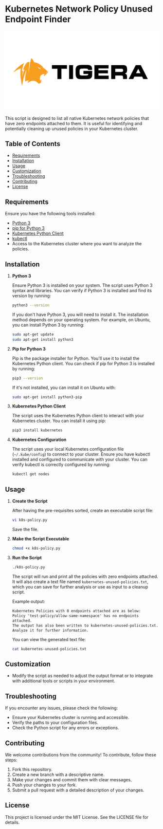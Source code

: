 
# Kubernetes Network Policy Unused Endpoint Finder

![Calico Logo](/images/logo/Tigera-Logo-Transparent.png)

This script is designed to list all native Kubernetes network policies that have zero endpoints attached to them. It is useful for identifying and potentially cleaning up unused policies in your Kubernetes cluster.

## Table of Contents

- [Requirements](#requirements)
- [Installation](#installation)
- [Usage](#usage)
- [Customization](#customization)
- [Troubleshooting](#troubleshooting)
- [Contributing](#contributing)
- [License](#license)

## Requirements

Ensure you have the following tools installed:

- [Python 3](https://www.python.org/downloads/)
- [pip for Python 3](https://pip.pypa.io/en/stable/installation/)
- [Kubernetes Python Client](https://pypi.org/project/kubernetes/)
- [kubectl](https://kubernetes.io/docs/tasks/tools/install-kubectl/)
- Access to the Kubernetes cluster where you want to analyze the policies.

## Installation

1. **Python 3**

   Ensure Python 3 is installed on your system. The script uses Python 3 syntax and libraries. You can verify if Python 3 is installed and find its version by running:

   ```bash
   python3 --version
   ```

   If you don't have Python 3, you will need to install it. The installation method depends on your operating system. For example, on Ubuntu, you can install Python 3 by running:

   ```bash
   sudo apt-get update
   sudo apt-get install python3
   ```

2. **Pip for Python 3**

   Pip is the package installer for Python. You'll use it to install the Kubernetes Python client. You can check if pip for Python 3 is installed by running:

   ```bash
   pip3 --version
   ```

   If it's not installed, you can install it on Ubuntu with:

   ```bash
   sudo apt-get install python3-pip
   ```

3. **Kubernetes Python Client**

   The script uses the Kubernetes Python client to interact with your Kubernetes cluster. You can install it using pip:

   ```bash
   pip3 install kubernetes
   ```

4. **Kubernetes Configuration**

   The script uses your local Kubernetes configuration file (`~/.kube/config`) to connect to your cluster. Ensure you have kubectl installed and configured to communicate with your cluster. You can verify kubectl is correctly configured by running:

   ```bash
   kubectl get nodes
   ```

## Usage

1. **Create the Script**

   After having the pre-requisites sorted, create an executable script file:

   ```bash
   vi k8s-policy.py
   ```

   Save the file.

2. **Make the Script Executable**

   ```bash
   chmod +x k8s-policy.py
   ```

3. **Run the Script**

   ```bash
   ./k8s-policy.py
   ```

   The script will run and print all the policies with zero endpoints attached. It will also create a text file named `kubernetes-unused-policies.txt`, which you can save for further analysis or use as input to a cleanup script.

   Example output:

   ```text
   Kubernetes Policies with 0 endpoints attached are as below:
   Policy 'test-policy/allow-same-namespace' has no endpoints attached.
   The output has also been written to kubernetes-unused-policies.txt. Analyze it for further information.
   ```

   You can view the generated text file:

   ```bash
   cat kubernetes-unused-policies.txt
   ```

## Customization

- Modify the script as needed to adjust the output format or to integrate with additional tools or scripts in your environment.

## Troubleshooting

If you encounter any issues, please check the following:

- Ensure your Kubernetes cluster is running and accessible.
- Verify the paths to your configuration files.
- Check the Python script for any errors or exceptions.

## Contributing

We welcome contributions from the community! To contribute, follow these steps:

1. Fork this repository.
2. Create a new branch with a descriptive name.
3. Make your changes and commit them with clear messages.
4. Push your changes to your fork.
5. Submit a pull request with a detailed description of your changes.

## License

This project is licensed under the MIT License. See the LICENSE file for details.
